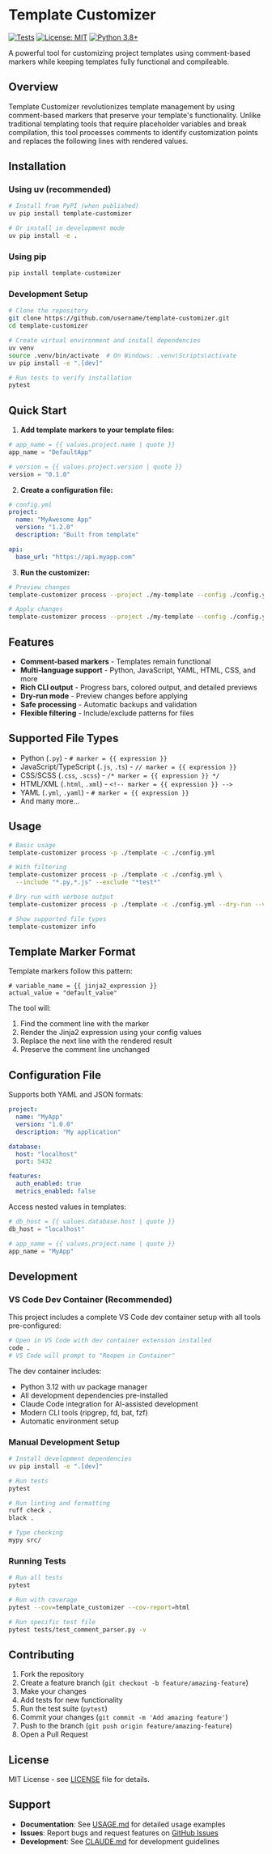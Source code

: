 # Template Customizer

[![Tests](https://github.com/username/template-customizer/actions/workflows/test.yml/badge.svg)](https://github.com/username/template-customizer/actions/workflows/test.yml)
[![License: MIT](https://img.shields.io/badge/License-MIT-yellow.svg)](https://opensource.org/licenses/MIT)
[![Python 3.8+](https://img.shields.io/badge/python-3.8+-blue.svg)](https://www.python.org/downloads/)

A powerful tool for customizing project templates using comment-based markers while keeping templates fully functional and compileable.

## Overview

Template Customizer revolutionizes template management by using comment-based markers that preserve your template's functionality. Unlike traditional templating tools that require placeholder variables and break compilation, this tool processes comments to identify customization points and replaces the following lines with rendered values.

## Installation

### Using uv (recommended)
```bash
# Install from PyPI (when published)
uv pip install template-customizer

# Or install in development mode
uv pip install -e .
```

### Using pip
```bash
pip install template-customizer
```

### Development Setup
```bash
# Clone the repository
git clone https://github.com/username/template-customizer.git
cd template-customizer

# Create virtual environment and install dependencies
uv venv
source .venv/bin/activate  # On Windows: .venv\Scripts\activate
uv pip install -e ".[dev]"

# Run tests to verify installation
pytest
```

## Quick Start

1. **Add template markers to your template files:**

```python
# app_name = {{ values.project.name | quote }}
app_name = "DefaultApp"

# version = {{ values.project.version | quote }}
version = "0.1.0"
```

2. **Create a configuration file:**

```yaml
# config.yml
project:
  name: "MyAwesome App"
  version: "1.2.0"
  description: "Built from template"

api:
  base_url: "https://api.myapp.com"
```

3. **Run the customizer:**

```bash
# Preview changes
template-customizer process --project ./my-template --config ./config.yml --dry-run

# Apply changes
template-customizer process --project ./my-template --config ./config.yml
```

## Features

- **Comment-based markers** - Templates remain functional
- **Multi-language support** - Python, JavaScript, YAML, HTML, CSS, and more
- **Rich CLI output** - Progress bars, colored output, and detailed previews
- **Dry-run mode** - Preview changes before applying
- **Safe processing** - Automatic backups and validation
- **Flexible filtering** - Include/exclude patterns for files

## Supported File Types

- Python (`.py`) - `# marker = {{ expression }}`
- JavaScript/TypeScript (`.js`, `.ts`) - `// marker = {{ expression }}`
- CSS/SCSS (`.css`, `.scss`) - `/* marker = {{ expression }} */`
- HTML/XML (`.html`, `.xml`) - `<!-- marker = {{ expression }} -->`
- YAML (`.yml`, `.yaml`) - `# marker = {{ expression }}`
- And many more...

## Usage

```bash
# Basic usage
template-customizer process -p ./template -c ./config.yml

# With filtering
template-customizer process -p ./template -c ./config.yml \
  --include "*.py,*.js" --exclude "*test*"

# Dry run with verbose output
template-customizer process -p ./template -c ./config.yml --dry-run --verbose

# Show supported file types
template-customizer info
```

## Template Marker Format

Template markers follow this pattern:
```
# variable_name = {{ jinja2_expression }}
actual_value = "default_value"
```

The tool will:
1. Find the comment line with the marker
2. Render the Jinja2 expression using your config values
3. Replace the next line with the rendered result
4. Preserve the comment line unchanged

## Configuration File

Supports both YAML and JSON formats:

```yaml
project:
  name: "MyApp"
  version: "1.0.0"
  description: "My application"

database:
  host: "localhost"
  port: 5432

features:
  auth_enabled: true
  metrics_enabled: false
```

Access nested values in templates:
```python
# db_host = {{ values.database.host | quote }}
db_host = "localhost"

# app_name = {{ values.project.name | quote }}
app_name = "MyApp"
```

## Development

### VS Code Dev Container (Recommended)

This project includes a complete VS Code dev container setup with all tools pre-configured:

```bash
# Open in VS Code with dev container extension installed
code .
# VS Code will prompt to "Reopen in Container"
```

The dev container includes:
- Python 3.12 with uv package manager
- All development dependencies pre-installed
- Claude Code integration for AI-assisted development
- Modern CLI tools (ripgrep, fd, bat, fzf)
- Automatic environment setup

### Manual Development Setup

```bash
# Install development dependencies
uv pip install -e ".[dev]"

# Run tests
pytest

# Run linting and formatting
ruff check .
black .

# Type checking
mypy src/
```

### Running Tests

```bash
# Run all tests
pytest

# Run with coverage
pytest --cov=template_customizer --cov-report=html

# Run specific test file
pytest tests/test_comment_parser.py -v
```

## Contributing

1. Fork the repository
2. Create a feature branch (`git checkout -b feature/amazing-feature`)
3. Make your changes
4. Add tests for new functionality
5. Run the test suite (`pytest`)
6. Commit your changes (`git commit -m 'Add amazing feature'`)
7. Push to the branch (`git push origin feature/amazing-feature`)
8. Open a Pull Request

## License

MIT License - see [LICENSE](LICENSE) file for details.

## Support

- **Documentation**: See [USAGE.md](USAGE.md) for detailed usage examples
- **Issues**: Report bugs and request features on [GitHub Issues](https://github.com/username/template-customizer/issues)
- **Development**: See [CLAUDE.md](CLAUDE.md) for development guidelines